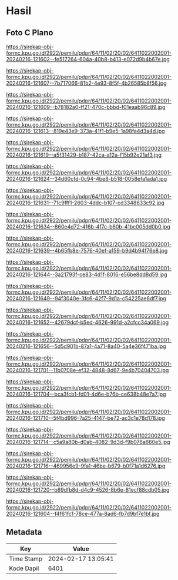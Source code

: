# Hasil

## Foto C Plano

https://sirekap-obj-formc.kpu.go.id/2922/pemilu/pdpr/64/11/02/20/02/6411022002001-20240216-121602--fe517264-604a-40b8-b413-e072d9b4b67e.jpg

https://sirekap-obj-formc.kpu.go.id/2922/pemilu/pdpr/64/11/02/20/02/6411022002001-20240216-121607--7b717066-81b2-4e93-8f5f-4b26585b8f56.jpg

https://sirekap-obj-formc.kpu.go.id/2922/pemilu/pdpr/64/11/02/20/02/6411022002001-20240216-121609--b78182a0-ff21-470c-bbbd-f01eaab96c89.jpg

https://sirekap-obj-formc.kpu.go.id/2922/pemilu/pdpr/64/11/02/20/02/6411022002001-20240216-121613--819e43e9-373a-41f1-b9e5-1a98fa4d3a4d.jpg

https://sirekap-obj-formc.kpu.go.id/2922/pemilu/pdpr/64/11/02/20/02/6411022002001-20240216-121619--a5f31429-b187-42ca-a12a-f15b92e21af3.jpg

https://sirekap-obj-formc.kpu.go.id/2922/pemilu/pdpr/64/11/02/20/02/6411022002001-20240216-121624--34d60cfd-0c94-4be8-b518-0058efa1ada1.jpg

https://sirekap-obj-formc.kpu.go.id/2922/pemilu/pdpr/64/11/02/20/02/6411022002001-20240216-121631--71c9fff1-2603-4ddc-b107-cd3348633c92.jpg

https://sirekap-obj-formc.kpu.go.id/2922/pemilu/pdpr/64/11/02/20/02/6411022002001-20240216-121634--860e4d72-416b-4f7c-b60b-41bc005dd0b0.jpg

https://sirekap-obj-formc.kpu.go.id/2922/pemilu/pdpr/64/11/02/20/02/6411022002001-20240216-121639--4b65fb8e-7576-40ef-a159-b9d4b94f76e8.jpg

https://sirekap-obj-formc.kpu.go.id/2922/pemilu/pdpr/64/11/02/20/02/6411022002001-20240216-121644--3a21793f-ce83-4d1f-8016-e56be8dd8d59.jpg

https://sirekap-obj-formc.kpu.go.id/2922/pemilu/pdpr/64/11/02/20/02/6411022002001-20240216-121649--94f3040e-3fc6-42f7-9d1a-c54225ae6df7.jpg

https://sirekap-obj-formc.kpu.go.id/2922/pemilu/pdpr/64/11/02/20/02/6411022002001-20240216-121652--42679dcf-b5ed-4626-991d-a2cfcc34a069.jpg

https://sirekap-obj-formc.kpu.go.id/2922/pemilu/pdpr/64/11/02/20/02/6411022002001-20240216-121656--5d5d901b-87a1-4a71-8a40-5a4e36f471ba.jpg

https://sirekap-obj-formc.kpu.go.id/2922/pemilu/pdpr/64/11/02/20/02/6411022002001-20240216-121701--11b0708e-ef32-4848-8d67-9e4b70404703.jpg

https://sirekap-obj-formc.kpu.go.id/2922/pemilu/pdpr/64/11/02/20/02/6411022002001-20240216-121704--bca3fcb1-fd01-4d6e-b76b-ce638b48e7a7.jpg

https://sirekap-obj-formc.kpu.go.id/2922/pemilu/pdpr/64/11/02/20/02/6411022002001-20240216-121710--5f4bd996-7a25-4147-be72-ac3c1e78d178.jpg

https://sirekap-obj-formc.kpu.go.id/2922/pemilu/pdpr/64/11/02/20/02/6411022002001-20240216-121714--c5a9a80b-d0ab-4082-9d3d-f9b076a660e5.jpg

https://sirekap-obj-formc.kpu.go.id/2922/pemilu/pdpr/64/11/02/20/02/6411022002001-20240216-121716--469956e9-9fa1-46be-b679-b0f71a1d6276.jpg

https://sirekap-obj-formc.kpu.go.id/2922/pemilu/pdpr/64/11/02/20/02/6411022002001-20240216-121720--b89dfb8d-d4c9-4526-8b6e-81ecf88cdb05.jpg

https://sirekap-obj-formc.kpu.go.id/2922/pemilu/pdpr/64/11/02/20/02/6411022002001-20240216-121604--f4f61fc1-78ce-477a-8ad6-fb7d9bf7e1bf.jpg


## Metadata

| Key        | Value               |
| ---------- | ------------------- |
| Time Stamp | 2024-02-17 13:05:41 |
| Kode Dapil | 6401                |



